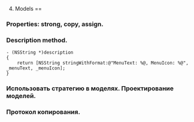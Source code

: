4. Models
==

### Properties: strong, copy, assign.

### Description method.

```objc
- (NSString *)description
{
    return [NSString stringWithFormat:@"MenuText: %@, MenuIcon: %@", _menuText, _menuIcon];
}
```

### Использовать стратегию в моделях. Проектирование моделей.

### Протокол копирования.

###







